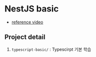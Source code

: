 # NestJS basic
- [reference video]('https://youtu.be/7qaMJZ9YATs')

## Project detail
1. `typescript-basic/` : Typescirpt 기본 학습